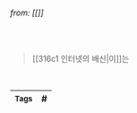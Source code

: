 
###### from: [[]]

<br/>

>[[316c1 인터넷의 배신|이]]는

<br/>

| <small> Tags </small> | # |
| --- | --- |

